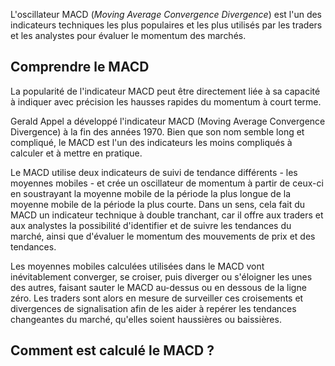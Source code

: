 L'oscillateur MACD (*Moving Average Convergence Divergence*) est l'un des indicateurs techniques les plus populaires et les plus utilisés par les traders et les analystes pour évaluer le momentum des marchés.

## Comprendre le MACD

La popularité de l'indicateur MACD peut être directement liée à sa capacité à indiquer avec précision les hausses rapides du momentum à court terme.

Gerald Appel a développé l'indicateur MACD (Moving Average Convergence Divergence) à la fin des années 1970. Bien que son nom semble long et compliqué, le MACD est l'un des indicateurs les moins compliqués à calculer et à mettre en pratique.

Le MACD utilise deux indicateurs de suivi de tendance différents - les moyennes mobiles - et crée un oscillateur de momentum à partir de ceux-ci en soustrayant la moyenne mobile de la période la plus longue de la moyenne mobile de la période la plus courte. Dans un sens, cela fait du MACD un indicateur technique à double tranchant, car il offre aux traders et aux analystes la possibilité d'identifier et de suivre les tendances du marché, ainsi que d'évaluer le momentum des mouvements de prix et des tendances.

Les moyennes mobiles calculées utilisées dans le MACD vont inévitablement converger, se croiser, puis diverger ou s'éloigner les unes des autres, faisant sauter le MACD au-dessus ou en dessous de la ligne zéro. Les traders sont alors en mesure de surveiller ces croisements et divergences de signalisation afin de les aider à repérer les tendances changeantes du marché, qu'elles soient haussières ou baissières.

## Comment est calculé le MACD ?

